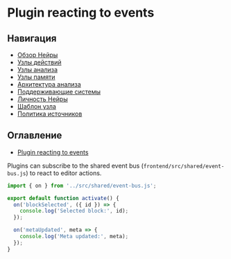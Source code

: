 # Plugin reacting to events

## Навигация
- [Обзор Нейры](neira/README.md)
- [Узлы действий](neira/action-nodes.md)
- [Узлы анализа](neira/analysis-nodes.md)
- [Узлы памяти](neira/memory-nodes.md)
- [Архитектура анализа](neira/analysis-architecture.md)
- [Поддерживающие системы](neira/support-systems.md)
- [Личность Нейры](neira/personality.md)
- [Шаблон узла](neira/node-template.md)
- [Политика источников](neira/source-policy.md)

## Оглавление
- [Plugin reacting to events](#plugin-reacting-to-events)

Plugins can subscribe to the shared event bus (`frontend/src/shared/event-bus.js`) to react to editor actions.

```js
import { on } from '../src/shared/event-bus.js';

export default function activate() {
  on('blockSelected', ({ id }) => {
    console.log('Selected block:', id);
  });

  on('metaUpdated', meta => {
    console.log('Meta updated:', meta);
  });
}
```

